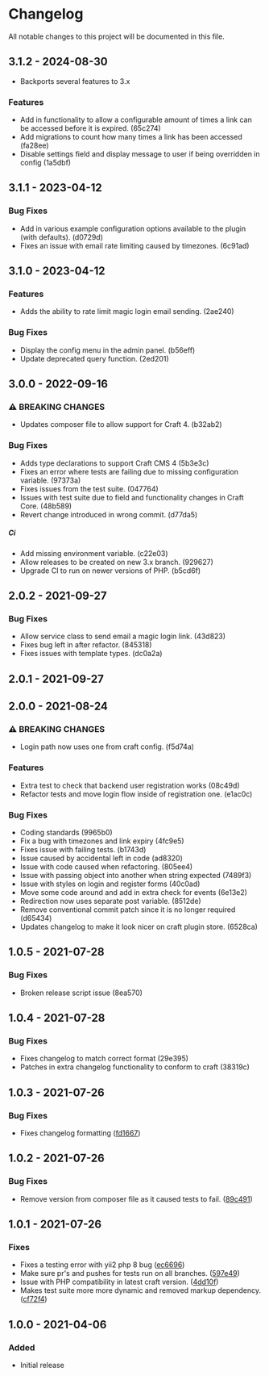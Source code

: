 <!--- BEGIN HEADER -->
# Changelog

All notable changes to this project will be documented in this file.
<!--- END HEADER -->

## 3.1.2 - 2024-08-30

* Backports several features to 3.x

### Features

* Add in functionality to allow a configurable amount of times a link can be accessed before it is expired. (65c274)
* Add migrations to count how many times a link has been accessed (fa28ee)
* Disable settings field and display message to user if being overridden in config (1a5dbf)

## 3.1.1 - 2023-04-12

### Bug Fixes

* Add in various example configuration options available to the plugin (with defaults). (d0729d)
* Fixes an issue with email rate limiting caused by timezones. (6c91ad)

## 3.1.0 - 2023-04-12

### Features

* Adds the ability to rate limit magic login email sending. (2ae240)

### Bug Fixes

* Display the config menu in the admin panel. (b56eff)
* Update deprecated query function. (2ed201)

## 3.0.0 - 2022-09-16

### ⚠ BREAKING CHANGES

* Updates composer file to allow support for Craft 4. (b32ab2)

### Bug Fixes

* Adds type declarations to support Craft CMS 4 (5b3e3c)
* Fixes an error where tests are failing due to missing configuration variable. (97373a)
* Fixes issues from the test suite. (047764)
* Issues with test suite due to field and functionality changes in Craft Core. (48b589)
* Revert change introduced in wrong commit. (d77da5)

##### Ci

* Add missing environment variable. (c22e03)
* Allow releases to be created on new 3.x branch. (929627)
* Upgrade CI to run on newer versions of PHP. (b5cd6f)

## 2.0.2 - 2021-09-27
### Bug Fixes

* Allow service class to send email a magic login link. (43d823)
* Fixes bug left in after refactor. (845318)
* Fixes issues with template types. (dc0a2a)

## 2.0.1 - 2021-09-27
## 2.0.0 - 2021-08-24
### ⚠ BREAKING CHANGES

* Login path now uses one from craft config. (f5d74a)

### Features

* Extra test to check that backend user registration works (08c49d)
* Refactor tests and move login flow inside of registration one. (e1ac0c)

### Bug Fixes

* Coding standards (9965b0)
* Fix a bug with timezones and link expiry (4fc9e5)
* Fixes issue with failing tests. (b1743d)
* Issue caused by accidental left in code (ad8320)
* Issue with code caused when refactoring. (805ee4)
* Issue with passing object into another when string expected (7489f3)
* Issue with styles on login and register forms (40c0ad)
* Move some code around and add in extra check for events (6e13e2)
* Redirection now uses separate post variable. (8512de)
* Remove conventional commit patch since it is no longer required (d65434)
* Updates changelog to make it look nicer on craft plugin store. (6528ca)

## 1.0.5 - 2021-07-28
### Bug Fixes

* Broken release script issue (8ea570)

## 1.0.4 - 2021-07-28


### Bug Fixes

* Fixes changelog to match correct format (29e395)
* Patches in extra changelog functionality to conform to craft (38319c)

## 1.0.3 - 2021-07-26


### Bug Fixes

* Fixes changelog formatting ([fd1667](https://github.com/creode/magic-login/commit/fd16673682a133abb3d15ed11b5795cf7cff119b))

## 1.0.2 - 2021-07-26


### Bug Fixes

* Remove version from composer file as it caused tests to fail. ([89c491](https://github.com/creode/magic-login/commit/89c4915accc77d9164a370417883b6c87d651545))

## 1.0.1 - 2021-07-26


### Fixes

* Fixes a testing error with yii2 php 8 bug ([ec6696](git@github.com:creode/magic-login/commit/ec669692d7234f27f72c4e34df5e7abfc8882315))
* Make sure pr's and pushes for tests run on all branches. ([597e49](git@github.com:creode/magic-login/commit/597e490aaf87aa7f999f259cb74593d18a3ebade))
* Issue with PHP compatibility in latest craft version. ([4dd10f](git@github.com:creode/magic-login/commit/4dd10f8304091e746318187ac31ae9421d8baa7e))
* Makes test suite more more dynamic and removed markup dependency. ([cf72f4](git@github.com:creode/magic-login/commit/cf72f42038f55a111ce4651365a15dab067506ac))

## 1.0.0 - 2021-04-06


### Added

* Initial release
